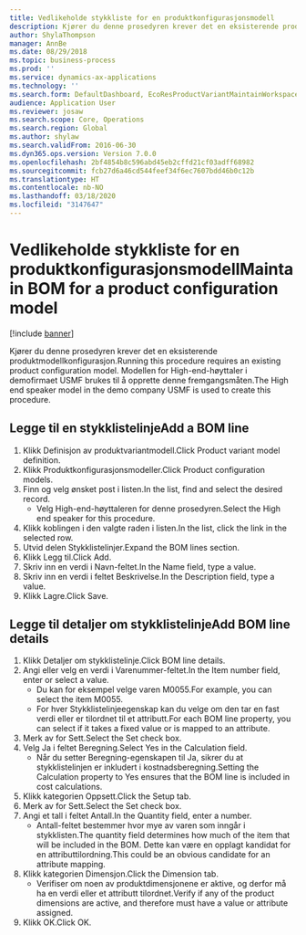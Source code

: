 ```yaml
---
title: Vedlikeholde stykkliste for en produktkonfigurasjonsmodell
description: Kjører du denne prosedyren krever det en eksisterende produktmodellkonfigurasjon.
author: ShylaThompson
manager: AnnBe
ms.date: 08/29/2018
ms.topic: business-process
ms.prod: ''
ms.service: dynamics-ax-applications
ms.technology: ''
ms.search.form: DefaultDashboard, EcoResProductVariantMaintainWorkspace, PCProductConfigurationModelListPage, PCProductConfigurationModelDetails, PCBOMLineDetails, InventItemIdLookupSimple
audience: Application User
ms.reviewer: josaw
ms.search.scope: Core, Operations
ms.search.region: Global
ms.author: shylaw
ms.search.validFrom: 2016-06-30
ms.dyn365.ops.version: Version 7.0.0
ms.openlocfilehash: 2bf4854b8c596abd45eb2cffd21cf03adff68982
ms.sourcegitcommit: fcb27d6a46cd544feef34f6ec7607bdd46b0c12b
ms.translationtype: HT
ms.contentlocale: nb-NO
ms.lasthandoff: 03/18/2020
ms.locfileid: "3147647"
---
```

# <a name="maintain-bom-for-a-product-configuration-model"></a><span data-ttu-id="e0d0f-103">Vedlikeholde stykkliste for en produktkonfigurasjonsmodell</span><span class="sxs-lookup"><span data-stu-id="e0d0f-103">Maintain BOM for a product configuration model</span></span>

[!include [banner](../../includes/banner.md)]

<span data-ttu-id="e0d0f-104">Kjører du denne prosedyren krever det en eksisterende produktmodellkonfigurasjon.</span><span class="sxs-lookup"><span data-stu-id="e0d0f-104">Running this procedure requires an existing product configuration model.</span></span> <span data-ttu-id="e0d0f-105">Modellen for High-end-høyttaler i demofirmaet USMF brukes til å opprette denne fremgangsmåten.</span><span class="sxs-lookup"><span data-stu-id="e0d0f-105">The High end speaker model in the demo company USMF is used to create this procedure.</span></span>


## <a name="add-a-bom-line"></a><span data-ttu-id="e0d0f-106">Legge til en stykklistelinje</span><span class="sxs-lookup"><span data-stu-id="e0d0f-106">Add a BOM line</span></span>
1. <span data-ttu-id="e0d0f-107">Klikk Definisjon av produktvariantmodell.</span><span class="sxs-lookup"><span data-stu-id="e0d0f-107">Click Product variant model definition.</span></span>
2. <span data-ttu-id="e0d0f-108">Klikk Produktkonfigurasjonsmodeller.</span><span class="sxs-lookup"><span data-stu-id="e0d0f-108">Click Product configuration models.</span></span>
3. <span data-ttu-id="e0d0f-109">Finn og velg ønsket post i listen.</span><span class="sxs-lookup"><span data-stu-id="e0d0f-109">In the list, find and select the desired record.</span></span>
    * <span data-ttu-id="e0d0f-110">Velg High-end-høyttaleren for denne prosedyren.</span><span class="sxs-lookup"><span data-stu-id="e0d0f-110">Select the High end speaker for this procedure.</span></span>  
4. <span data-ttu-id="e0d0f-111">Klikk koblingen i den valgte raden i listen.</span><span class="sxs-lookup"><span data-stu-id="e0d0f-111">In the list, click the link in the selected row.</span></span>
5. <span data-ttu-id="e0d0f-112">Utvid delen Stykklistelinjer.</span><span class="sxs-lookup"><span data-stu-id="e0d0f-112">Expand the BOM lines section.</span></span>
6. <span data-ttu-id="e0d0f-113">Klikk Legg til.</span><span class="sxs-lookup"><span data-stu-id="e0d0f-113">Click Add.</span></span>
7. <span data-ttu-id="e0d0f-114">Skriv inn en verdi i Navn-feltet.</span><span class="sxs-lookup"><span data-stu-id="e0d0f-114">In the Name field, type a value.</span></span>
8. <span data-ttu-id="e0d0f-115">Skriv inn en verdi i feltet Beskrivelse.</span><span class="sxs-lookup"><span data-stu-id="e0d0f-115">In the Description field, type a value.</span></span>
9. <span data-ttu-id="e0d0f-116">Klikk Lagre.</span><span class="sxs-lookup"><span data-stu-id="e0d0f-116">Click Save.</span></span>

## <a name="add-bom-line-details"></a><span data-ttu-id="e0d0f-117">Legge til detaljer om stykklistelinje</span><span class="sxs-lookup"><span data-stu-id="e0d0f-117">Add BOM line details</span></span>
1. <span data-ttu-id="e0d0f-118">Klikk Detaljer om stykklistelinje.</span><span class="sxs-lookup"><span data-stu-id="e0d0f-118">Click BOM line details.</span></span>
2. <span data-ttu-id="e0d0f-119">Angi eller velg en verdi i Varenummer-feltet.</span><span class="sxs-lookup"><span data-stu-id="e0d0f-119">In the Item number field, enter or select a value.</span></span>
    * <span data-ttu-id="e0d0f-120">Du kan for eksempel velge varen M0055.</span><span class="sxs-lookup"><span data-stu-id="e0d0f-120">For example, you can select the item M0055.</span></span>  
    * <span data-ttu-id="e0d0f-121">For hver Stykklistelinjeegenskap kan du velge om den tar en fast verdi eller er tilordnet til et attributt.</span><span class="sxs-lookup"><span data-stu-id="e0d0f-121">For each BOM line property, you can select if it takes a fixed value or is mapped to an attribute.</span></span>  
3. <span data-ttu-id="e0d0f-122">Merk av for Sett.</span><span class="sxs-lookup"><span data-stu-id="e0d0f-122">Select the Set check box.</span></span>
4. <span data-ttu-id="e0d0f-123">Velg Ja i feltet Beregning.</span><span class="sxs-lookup"><span data-stu-id="e0d0f-123">Select Yes in the Calculation field.</span></span>
    * <span data-ttu-id="e0d0f-124">Når du setter Beregning-egenskapen til Ja, sikrer du at stykklistelinjen er inkludert i kostnadsberegning.</span><span class="sxs-lookup"><span data-stu-id="e0d0f-124">Setting the Calculation property to Yes ensures that the BOM line is included in cost calculations.</span></span>  
5. <span data-ttu-id="e0d0f-125">Klikk kategorien Oppsett.</span><span class="sxs-lookup"><span data-stu-id="e0d0f-125">Click the Setup tab.</span></span>
6. <span data-ttu-id="e0d0f-126">Merk av for Sett.</span><span class="sxs-lookup"><span data-stu-id="e0d0f-126">Select the Set check box.</span></span>
7. <span data-ttu-id="e0d0f-127">Angi et tall i feltet Antall.</span><span class="sxs-lookup"><span data-stu-id="e0d0f-127">In the Quantity field, enter a number.</span></span>
    * <span data-ttu-id="e0d0f-128">Antall-feltet bestemmer hvor mye av varen som inngår i stykklisten.</span><span class="sxs-lookup"><span data-stu-id="e0d0f-128">The quantity field determines how much of the item that will be included in the BOM.</span></span> <span data-ttu-id="e0d0f-129">Dette kan være en opplagt kandidat for en attributtilordning.</span><span class="sxs-lookup"><span data-stu-id="e0d0f-129">This could be an obvious candidate for an attribute mapping.</span></span>  
8. <span data-ttu-id="e0d0f-130">Klikk kategorien Dimensjon.</span><span class="sxs-lookup"><span data-stu-id="e0d0f-130">Click the Dimension tab.</span></span>
    * <span data-ttu-id="e0d0f-131">Verifiser om noen av produktdimensjonene er aktive, og derfor må ha en verdi eller et attributt tilordnet.</span><span class="sxs-lookup"><span data-stu-id="e0d0f-131">Verify if any of the product dimensions are active,  and therefore must have a value or attribute assigned.</span></span>  
9. <span data-ttu-id="e0d0f-132">Klikk OK.</span><span class="sxs-lookup"><span data-stu-id="e0d0f-132">Click OK.</span></span>

